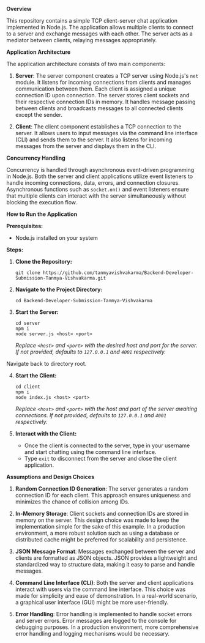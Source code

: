 **Overview**

This repository contains a simple TCP client-server chat application implemented in Node.js. The application allows multiple clients to connect to a server and exchange messages with each other. The server acts as a mediator between clients, relaying messages appropriately.

**Application Architecture**

The application architecture consists of two main components:

1. **Server**: The server component creates a TCP server using Node.js's `net` module. It listens for incoming connections from clients and manages communication between them. Each client is assigned a unique connection ID upon connection. The server stores client sockets and their respective connection IDs in memory. It handles message passing between clients and broadcasts messages to all connected clients except the sender.

2. **Client**: The client component establishes a TCP connection to the server. It allows users to input messages via the command line interface (CLI) and sends them to the server. It also listens for incoming messages from the server and displays them in the CLI.

**Concurrency Handling**

Concurrency is handled through asynchronous event-driven programming in Node.js. Both the server and client applications utilize event listeners to handle incoming connections, data, errors, and connection closures. Asynchronous functions such as `socket.on()` and event listeners ensure that multiple clients can interact with the server simultaneously without blocking the execution flow.

**How to Run the Application**

**Prerequisites:**
- Node.js installed on your system

**Steps:**

1. **Clone the Repository:**
   ```
   git clone https://github.com/tanmyavishvakarma/Backend-Developer-Submission-Tanmya-Vishvakarma.git
   ```

2. **Navigate to the Project Directory:**
   ```
   cd Backend-Developer-Submission-Tanmya-Vishvakarma
   ```

3. **Start the Server:**
   ```
   cd server
   npm i
   node server.js <host> <port>
   ```
   *Replace `<host>` and `<port>` with the desired host and port for the server. If not provided, defaults to `127.0.0.1` and `4001` respectively.*

Navigate back to directory root.

4. **Start the Client:**
   ```
   cd client
   npm i
   node index.js <host> <port>
   ```
   *Replace `<host>` and `<port>` with the host and port of the server awaiting connections. If not provided, defaults to `127.0.0.1` and `4001` respectively.*

5. **Interact with the Client:**
   - Once the client is connected to the server, type in your username and start chatting using the command line interface.
   - Type `exit` to disconnect from the server and close the client application.

**Assumptions and Design Choices**

1. **Random Connection ID Generation**: The server generates a random connection ID for each client. This approach ensures uniqueness and minimizes the chance of collision among IDs.
  
2. **In-Memory Storage**: Client sockets and connection IDs are stored in memory on the server. This design choice was made to keep the implementation simple for the sake of this example. In a production environment, a more robust solution such as using a database or distributed cache might be preferred for scalability and persistence.

3. **JSON Message Format**: Messages exchanged between the server and clients are formatted as JSON objects. JSON provides a lightweight and standardized way to structure data, making it easy to parse and handle messages.

4. **Command Line Interface (CLI)**: Both the server and client applications interact with users via the command line interface. This choice was made for simplicity and ease of demonstration. In a real-world scenario, a graphical user interface (GUI) might be more user-friendly.

5. **Error Handling**: Error handling is implemented to handle socket errors and server errors. Error messages are logged to the console for debugging purposes. In a production environment, more comprehensive error handling and logging mechanisms would be necessary.
